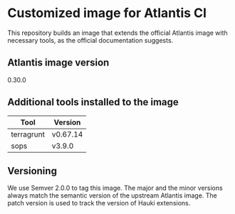 # Customized image for Atlantis CI

This repository builds an image that extends the official Atlantis image
with necessary tools, as the official documentation suggests.

## Atlantis image version

0.30.0


## Additional tools installed to the image

| Tool       | Version  |
|------------|----------|
| terragrunt | v0.67.14 |
| sops       | v3.9.0   |


## Versioning

We use Semver 2.0.0 to tag this image. The major and the minor versions always
match the semantic version of the upstream Atlantis image. The patch version is
used to track the version of Hauki extensions.
